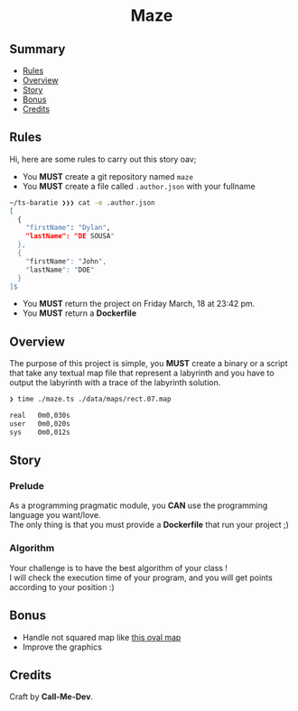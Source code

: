<h1 align="center">
  Maze
</h1>

## <a name='summary'> Summary</a>

* [Rules](#rules)
* [Overview](#overview)
* [Story](#story)
* [Bonus](#bonus)
* [Credits](#credits)

## <a name='rules'> Rules</a>

Hi, here are some rules to carry out this story oav;

* You **MUST** create a git repository named `maze`
* You **MUST** create a file called `.author.json` with your fullname

```sh
~/ts-baratie ❯❯❯ cat -e .author.json
[
  {
    "firstName": "Dylan",
    "lastName": "DE SOUSA"
  },
  {
    "firstName": "John",
    "lastName": "DOE"
  }
]$
```
* You **MUST** return the project on Friday March, 18 at 23:42 pm.<br />
* You **MUST** return a **Dockerfile**

## <a name='overview'>Overview</a>

The purpose of this project is simple, you **MUST** create a binary or a script that take any textual map file that represent a labyrinth and you have to output the labyrinth with a trace of the labyrinth solution.
```sh
❯ time ./maze.ts ./data/maps/rect.07.map

real   0m0,030s
user   0m0,020s
sys    0m0,012s
```

## <a name='story'>Story</a>

### Prelude

As a programming pragmatic module, you **CAN** use the programming language you want/love.<br />
The only thing is that you must provide a **Dockerfile** that run your project ;)

### Algorithm

Your challenge is to have the best algorithm of your class ! <br />
I will check the execution time of your program, and you will get points according to your position :)

## <a name='bonus'> Bonus</a>

* Handle not squared map like [this oval map](./data/maps/oval_01.map)
* Improve the graphics

## <a name='credits'> Credits</a>

Craft by **Call-Me-Dev**.
